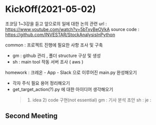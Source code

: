# KickOff(2021-05-02)

조코딩 1~3강을 듣고 앞으로의 일에 대한 논의
관련 url : https://www.youtube.com/watch?v=5bTxyBeOVkA
source code : https://github.com/INVESTAR/StockAnalysisInPython

common : 프로젝트 진행에 필요한 사항 조사 및 구축
- gm : github 관리 , 폴더 structure 구상 및 생성
- sh : main tool 작동 서버 조사 ( aws )

homework : 크레온 - App - Slack 으로 이루어진 main.py 완성해오기
- 각자 주식 필요 용어 정리해오기
- get_target_action(?).py 에 대한 아이디어 생각해오기
  > 1) idea 2) code 구현(not essential)
  > gm : 기사 분석 초안
  > sh : 
  > je : 


## Second Meeting

